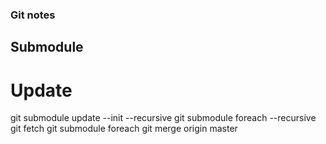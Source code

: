 ### Git notes

## Submodule

# Update
  git submodule update --init --recursive
  git submodule foreach --recursive git fetch
  git submodule foreach git merge origin master
  
  
  
